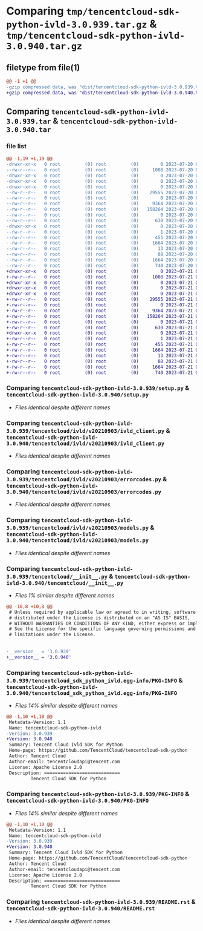 # Comparing `tmp/tencentcloud-sdk-python-ivld-3.0.939.tar.gz` & `tmp/tencentcloud-sdk-python-ivld-3.0.940.tar.gz`

## filetype from file(1)

```diff
@@ -1 +1 @@
-gzip compressed data, was "dist/tencentcloud-sdk-python-ivld-3.0.939.tar", last modified: Thu Jul 20 00:26:35 2023, max compression
+gzip compressed data, was "dist/tencentcloud-sdk-python-ivld-3.0.940.tar", last modified: Fri Jul 21 00:44:45 2023, max compression
```

## Comparing `tencentcloud-sdk-python-ivld-3.0.939.tar` & `tencentcloud-sdk-python-ivld-3.0.940.tar`

### file list

```diff
@@ -1,19 +1,19 @@
-drwxr-xr-x   0 root         (0) root         (0)        0 2023-07-20 00:26:35.000000 tencentcloud-sdk-python-ivld-3.0.939/
--rw-r--r--   0 root         (0) root         (0)     1008 2023-07-20 00:26:34.000000 tencentcloud-sdk-python-ivld-3.0.939/setup.py
-drwxr-xr-x   0 root         (0) root         (0)        0 2023-07-20 00:26:35.000000 tencentcloud-sdk-python-ivld-3.0.939/tencentcloud/
-drwxr-xr-x   0 root         (0) root         (0)        0 2023-07-20 00:26:35.000000 tencentcloud-sdk-python-ivld-3.0.939/tencentcloud/ivld/
-drwxr-xr-x   0 root         (0) root         (0)        0 2023-07-20 00:26:35.000000 tencentcloud-sdk-python-ivld-3.0.939/tencentcloud/ivld/v20210903/
--rw-r--r--   0 root         (0) root         (0)    29555 2023-07-20 00:26:34.000000 tencentcloud-sdk-python-ivld-3.0.939/tencentcloud/ivld/v20210903/ivld_client.py
--rw-r--r--   0 root         (0) root         (0)        0 2023-07-20 00:26:34.000000 tencentcloud-sdk-python-ivld-3.0.939/tencentcloud/ivld/v20210903/__init__.py
--rw-r--r--   0 root         (0) root         (0)     9364 2023-07-20 00:26:34.000000 tencentcloud-sdk-python-ivld-3.0.939/tencentcloud/ivld/v20210903/errorcodes.py
--rw-r--r--   0 root         (0) root         (0)   158264 2023-07-20 00:26:34.000000 tencentcloud-sdk-python-ivld-3.0.939/tencentcloud/ivld/v20210903/models.py
--rw-r--r--   0 root         (0) root         (0)        0 2023-07-20 00:26:34.000000 tencentcloud-sdk-python-ivld-3.0.939/tencentcloud/ivld/__init__.py
--rw-r--r--   0 root         (0) root         (0)      630 2023-07-20 00:26:34.000000 tencentcloud-sdk-python-ivld-3.0.939/tencentcloud/__init__.py
-drwxr-xr-x   0 root         (0) root         (0)        0 2023-07-20 00:26:35.000000 tencentcloud-sdk-python-ivld-3.0.939/tencentcloud_sdk_python_ivld.egg-info/
--rw-r--r--   0 root         (0) root         (0)        1 2023-07-20 00:26:35.000000 tencentcloud-sdk-python-ivld-3.0.939/tencentcloud_sdk_python_ivld.egg-info/dependency_links.txt
--rw-r--r--   0 root         (0) root         (0)      455 2023-07-20 00:26:35.000000 tencentcloud-sdk-python-ivld-3.0.939/tencentcloud_sdk_python_ivld.egg-info/SOURCES.txt
--rw-r--r--   0 root         (0) root         (0)     1664 2023-07-20 00:26:35.000000 tencentcloud-sdk-python-ivld-3.0.939/tencentcloud_sdk_python_ivld.egg-info/PKG-INFO
--rw-r--r--   0 root         (0) root         (0)       13 2023-07-20 00:26:35.000000 tencentcloud-sdk-python-ivld-3.0.939/tencentcloud_sdk_python_ivld.egg-info/top_level.txt
--rw-r--r--   0 root         (0) root         (0)       88 2023-07-20 00:26:35.000000 tencentcloud-sdk-python-ivld-3.0.939/setup.cfg
--rw-r--r--   0 root         (0) root         (0)     1664 2023-07-20 00:26:35.000000 tencentcloud-sdk-python-ivld-3.0.939/PKG-INFO
--rw-r--r--   0 root         (0) root         (0)      740 2023-07-20 00:26:34.000000 tencentcloud-sdk-python-ivld-3.0.939/README.rst
+drwxr-xr-x   0 root         (0) root         (0)        0 2023-07-21 00:44:45.000000 tencentcloud-sdk-python-ivld-3.0.940/
+-rw-r--r--   0 root         (0) root         (0)     1008 2023-07-21 00:44:45.000000 tencentcloud-sdk-python-ivld-3.0.940/setup.py
+drwxr-xr-x   0 root         (0) root         (0)        0 2023-07-21 00:44:45.000000 tencentcloud-sdk-python-ivld-3.0.940/tencentcloud/
+drwxr-xr-x   0 root         (0) root         (0)        0 2023-07-21 00:44:45.000000 tencentcloud-sdk-python-ivld-3.0.940/tencentcloud/ivld/
+drwxr-xr-x   0 root         (0) root         (0)        0 2023-07-21 00:44:45.000000 tencentcloud-sdk-python-ivld-3.0.940/tencentcloud/ivld/v20210903/
+-rw-r--r--   0 root         (0) root         (0)    29555 2023-07-21 00:44:45.000000 tencentcloud-sdk-python-ivld-3.0.940/tencentcloud/ivld/v20210903/ivld_client.py
+-rw-r--r--   0 root         (0) root         (0)        0 2023-07-21 00:44:45.000000 tencentcloud-sdk-python-ivld-3.0.940/tencentcloud/ivld/v20210903/__init__.py
+-rw-r--r--   0 root         (0) root         (0)     9364 2023-07-21 00:44:45.000000 tencentcloud-sdk-python-ivld-3.0.940/tencentcloud/ivld/v20210903/errorcodes.py
+-rw-r--r--   0 root         (0) root         (0)   158264 2023-07-21 00:44:45.000000 tencentcloud-sdk-python-ivld-3.0.940/tencentcloud/ivld/v20210903/models.py
+-rw-r--r--   0 root         (0) root         (0)        0 2023-07-21 00:44:45.000000 tencentcloud-sdk-python-ivld-3.0.940/tencentcloud/ivld/__init__.py
+-rw-r--r--   0 root         (0) root         (0)      630 2023-07-21 00:44:45.000000 tencentcloud-sdk-python-ivld-3.0.940/tencentcloud/__init__.py
+drwxr-xr-x   0 root         (0) root         (0)        0 2023-07-21 00:44:45.000000 tencentcloud-sdk-python-ivld-3.0.940/tencentcloud_sdk_python_ivld.egg-info/
+-rw-r--r--   0 root         (0) root         (0)        1 2023-07-21 00:44:45.000000 tencentcloud-sdk-python-ivld-3.0.940/tencentcloud_sdk_python_ivld.egg-info/dependency_links.txt
+-rw-r--r--   0 root         (0) root         (0)      455 2023-07-21 00:44:45.000000 tencentcloud-sdk-python-ivld-3.0.940/tencentcloud_sdk_python_ivld.egg-info/SOURCES.txt
+-rw-r--r--   0 root         (0) root         (0)     1664 2023-07-21 00:44:45.000000 tencentcloud-sdk-python-ivld-3.0.940/tencentcloud_sdk_python_ivld.egg-info/PKG-INFO
+-rw-r--r--   0 root         (0) root         (0)       13 2023-07-21 00:44:45.000000 tencentcloud-sdk-python-ivld-3.0.940/tencentcloud_sdk_python_ivld.egg-info/top_level.txt
+-rw-r--r--   0 root         (0) root         (0)       88 2023-07-21 00:44:45.000000 tencentcloud-sdk-python-ivld-3.0.940/setup.cfg
+-rw-r--r--   0 root         (0) root         (0)     1664 2023-07-21 00:44:45.000000 tencentcloud-sdk-python-ivld-3.0.940/PKG-INFO
+-rw-r--r--   0 root         (0) root         (0)      740 2023-07-21 00:44:45.000000 tencentcloud-sdk-python-ivld-3.0.940/README.rst
```

### Comparing `tencentcloud-sdk-python-ivld-3.0.939/setup.py` & `tencentcloud-sdk-python-ivld-3.0.940/setup.py`

 * *Files identical despite different names*

### Comparing `tencentcloud-sdk-python-ivld-3.0.939/tencentcloud/ivld/v20210903/ivld_client.py` & `tencentcloud-sdk-python-ivld-3.0.940/tencentcloud/ivld/v20210903/ivld_client.py`

 * *Files identical despite different names*

### Comparing `tencentcloud-sdk-python-ivld-3.0.939/tencentcloud/ivld/v20210903/errorcodes.py` & `tencentcloud-sdk-python-ivld-3.0.940/tencentcloud/ivld/v20210903/errorcodes.py`

 * *Files identical despite different names*

### Comparing `tencentcloud-sdk-python-ivld-3.0.939/tencentcloud/ivld/v20210903/models.py` & `tencentcloud-sdk-python-ivld-3.0.940/tencentcloud/ivld/v20210903/models.py`

 * *Files identical despite different names*

### Comparing `tencentcloud-sdk-python-ivld-3.0.939/tencentcloud/__init__.py` & `tencentcloud-sdk-python-ivld-3.0.940/tencentcloud/__init__.py`

 * *Files 1% similar despite different names*

```diff
@@ -10,8 +10,8 @@
 # Unless required by applicable law or agreed to in writing, software
 # distributed under the License is distributed on an "AS IS" BASIS,
 # WITHOUT WARRANTIES OR CONDITIONS OF ANY KIND, either express or implied.
 # See the License for the specific language governing permissions and
 # limitations under the License.
 
 
-__version__ = '3.0.939'
+__version__ = '3.0.940'
```

### Comparing `tencentcloud-sdk-python-ivld-3.0.939/tencentcloud_sdk_python_ivld.egg-info/PKG-INFO` & `tencentcloud-sdk-python-ivld-3.0.940/tencentcloud_sdk_python_ivld.egg-info/PKG-INFO`

 * *Files 14% similar despite different names*

```diff
@@ -1,10 +1,10 @@
 Metadata-Version: 1.1
 Name: tencentcloud-sdk-python-ivld
-Version: 3.0.939
+Version: 3.0.940
 Summary: Tencent Cloud Ivld SDK for Python
 Home-page: https://github.com/TencentCloud/tencentcloud-sdk-python
 Author: Tencent Cloud
 Author-email: tencentcloudapi@tencent.com
 License: Apache License 2.0
 Description: ============================
         Tencent Cloud SDK for Python
```

### Comparing `tencentcloud-sdk-python-ivld-3.0.939/PKG-INFO` & `tencentcloud-sdk-python-ivld-3.0.940/PKG-INFO`

 * *Files 14% similar despite different names*

```diff
@@ -1,10 +1,10 @@
 Metadata-Version: 1.1
 Name: tencentcloud-sdk-python-ivld
-Version: 3.0.939
+Version: 3.0.940
 Summary: Tencent Cloud Ivld SDK for Python
 Home-page: https://github.com/TencentCloud/tencentcloud-sdk-python
 Author: Tencent Cloud
 Author-email: tencentcloudapi@tencent.com
 License: Apache License 2.0
 Description: ============================
         Tencent Cloud SDK for Python
```

### Comparing `tencentcloud-sdk-python-ivld-3.0.939/README.rst` & `tencentcloud-sdk-python-ivld-3.0.940/README.rst`

 * *Files identical despite different names*

